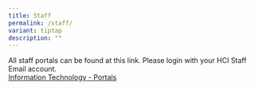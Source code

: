 ```yaml
---
title: Staff
permalink: /staff/
variant: tiptap
description: ""
---
```

<p>All staff portals can be found at this link. Please login with your HCI
Staff Email account.
<br><a href="https://sites.google.com/hci.edu.sg/hci-it/portals" rel="noopener noreferrer nofollow" target="_blank">Information Technology - Portals </a>
</p>